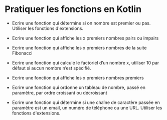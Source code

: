 # Pratiquer les fonctions en Kotlin

- Ecrire une fonction qui détermine si on nombre est premier ou pas. Utiliser les fonctions d'extensions.
  
- Ecrire une fonction qui affiche les x premiers nombres pairs ou impairs

- Ecrire une fonction qui affiche les x premiers nombres de la suite Fibonacci 

- Ecrire une fonction qui calcule le factoriel d’un nombre x, utiliser 10 par défaut si aucun nombre n’est spécifié.   

- Ecrire une fonction qui affiche les x premiers nombres premiers 

- Ecrire une fonction qui ordonne un tableau de nombre, passé en paramètre, par ordre croissant ou décroissant

- Ecrire une fonction qui détermine si une chaîne de caractère passée en paramètre est un email, un numéro de téléphone ou une URL. Utiliser les fonctions d'extensions.
